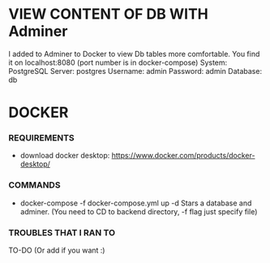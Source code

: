 # VIEW CONTENT OF DB WITH Adminer

I added to Adminer to Docker to view Db tables more comfortable. You find it on localhost:8080 (port number is in docker-compose)
System: PostgreSQL
Server: postgres
Username: admin
Password: admin
Database: db


# DOCKER



### REQUIREMENTS
- download docker desktop: https://www.docker.com/products/docker-desktop/

### COMMANDS

 - docker-compose -f docker-compose.yml up -d
   Stars a database and adminer.
   (You need to CD to backend directory, -f flag just specify file)

### TROUBLES THAT I RAN TO
TO-DO (Or add if you want :)


